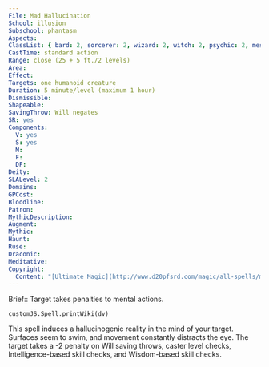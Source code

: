 ```yaml
---
File: Mad Hallucination
School: illusion
Subschool: phantasm
Aspects: 
ClassList: { bard: 2, sorcerer: 2, wizard: 2, witch: 2, psychic: 2, mesmerist: 2 }
CastTime: standard action
Range: close (25 + 5 ft./2 levels)
Area: 
Effect: 
Targets: one humanoid creature
Duration: 5 minute/level (maximum 1 hour)
Dismissible: 
Shapeable: 
SavingThrow: Will negates
SR: yes
Components:
  V: yes
  S: yes
  M: 
  F: 
  DF: 
Deity: 
SLALevel: 2
Domains: 
GPCost: 
Bloodline: 
Patron: 
MythicDescription: 
Augment: 
Mythic: 
Haunt: 
Ruse: 
Draconic: 
Meditative: 
Copyright:
  Content: "[Ultimate Magic](http://www.d20pfsrd.com/magic/all-spells/m/mad-hallucination)"
---
```

Brief:: Target takes penalties to mental actions.

```dataviewjs
customJS.Spell.printWiki(dv)
```

This spell induces a hallucinogenic reality in the mind of your target. Surfaces seem to swim, and movement constantly distracts the eye. The target takes a -2 penalty on Will saving throws, caster level checks, Intelligence-based skill checks, and Wisdom-based skill checks.
